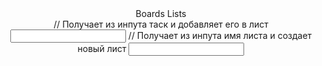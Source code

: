 <Header />
	<Link to='/' className="nav__link">	Boards </Link>
	<Link to='/lists'	className="nav__link">	Lists  </Link>
<Main />
	<Switch>
    <Route exact path='/' component={HomePage} />
			<Boards />
				<EmptyBoard />
    <Route path='/lists' component={ListsPage} />
			<Lists />
				<LoadLists />
					<List />
						<ListItem />
						<AddTask /> 		// Получает из инпута таск и добавляет его в лист
							<AddBlock />
							<Input />
							<Controls />
			<EmptyList /> 				// Получает из инпута имя листа и создает новый лист
				<AddBlock />
				<Input />
				<Controls />
